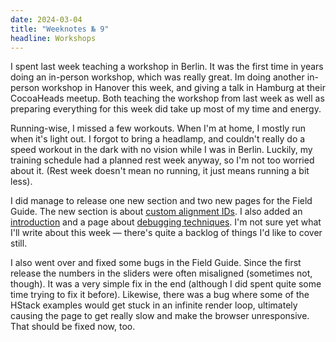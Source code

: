 ```yaml
---
date: 2024-03-04
title: "Weeknotes № 9"
headline: Workshops
---
```


I spent last week teaching a workshop in Berlin. It was the first time in years doing an in-person workshop, which was really great. Im doing another in-person workshop in Hanover this week, and giving a talk in Hamburg at their CocoaHeads meetup. Both teaching the workshop from last week as well as preparing everything for this week did take up most of my time and energy.

Running-wise, I missed a few workouts. When I'm at home, I mostly run when it's light out. I forgot to bring a headlamp, and couldn't really do a speed workout in the dark with no vision while I was in Berlin. Luckily, my training schedule had a planned rest week anyway, so I'm not too worried about it. (Rest week doesn't mean no running, it just means running a bit less).

I did manage to release one new section and two new pages for the Field Guide. The new section is about [custom alignment IDs](https://www.swiftuifieldguide.com/layout/alignment/#customAlignmentIDs). I also added an [introduction](https://www.swiftuifieldguide.com/layout/introduction/) and a page about [debugging techniques](https://www.swiftuifieldguide.com/layout/debugging/). I'm not sure yet what I'll write about this week — there's quite a backlog of things I'd like to cover still.

I also went over and fixed some bugs in the Field Guide. Since the first release the numbers in the sliders were often misaligned (sometimes not, though). It was a very simple fix in the end (although I did spent quite some time trying to fix it before). Likewise, there was a bug where some of the HStack examples would get stuck in an infinite render loop, ultimately causing the page to get really slow and make the browser unresponsive. That should be fixed now, too.
